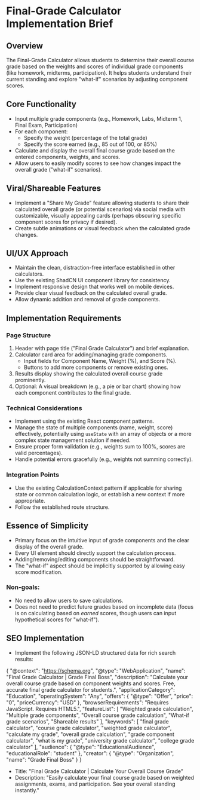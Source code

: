 # Final-Grade Calculator Implementation Brief

## Overview

The Final-Grade Calculator allows students to determine their overall course grade based on the weights and scores of individual grade components (like homework, midterms, participation). It helps students understand their current standing and explore "what-if" scenarios by adjusting component scores.

## Core Functionality

- Input multiple grade components (e.g., Homework, Labs, Midterm 1, Final Exam, Participation)
- For each component:
    - Specify the weight (percentage of the total grade)
    - Specify the score earned (e.g., 85 out of 100, or 85%)
- Calculate and display the overall final course grade based on the entered components, weights, and scores.
- Allow users to easily modify scores to see how changes impact the overall grade ("what-if" scenarios).

## Viral/Shareable Features

- Implement a "Share My Grade" feature allowing students to share their calculated overall grade (or potential scenarios) via social media with customizable, visually appealing cards (perhaps obscuring specific component scores for privacy if desired).
- Create subtle animations or visual feedback when the calculated grade changes.

## UI/UX Approach

- Maintain the clean, distraction-free interface established in other calculators.
- Use the existing ShadCN UI component library for consistency.
- Implement responsive design that works well on mobile devices.
- Provide clear visual feedback on the calculated overall grade.
- Allow dynamic addition and removal of grade components.

## Implementation Requirements

### Page Structure

1. Header with page title ("Final Grade Calculator") and brief explanation.
2. Calculator card area for adding/managing grade components.
    - Input fields for Component Name, Weight (%), and Score (%).
    - Buttons to add more components or remove existing ones.
3. Results display showing the calculated overall course grade prominently.
4. Optional: A visual breakdown (e.g., a pie or bar chart) showing how each component contributes to the final grade.

### Technical Considerations

- Implement using the existing React component patterns.
- Manage the state of multiple components (name, weight, score) effectively, potentially using `useState` with an array of objects or a more complex state management solution if needed.
- Ensure proper form validation (e.g., weights sum to 100%, scores are valid percentages).
- Handle potential errors gracefully (e.g., weights not summing correctly).

### Integration Points

- Use the existing CalculationContext pattern if applicable for sharing state or common calculation logic, or establish a new context if more appropriate.
- Follow the established route structure.

## Essence of Simplicity

- Primary focus on the intuitive input of grade components and the clear display of the overall grade.
- Every UI element should directly support the calculation process.
- Adding/removing/editing components should be straightforward.
- The "what-if" aspect should be implicitly supported by allowing easy score modification.

### Non-goals:

- No need to allow users to save calculations.
- Does not need to predict future grades based on incomplete data (focus is on calculating based on *earned* scores, though users can input hypothetical scores for "what-if").

## SEO Implementation

- Implement the following JSON-LD structured data for rich search results:

{
"@context": "https://schema.org",
"@type": "WebApplication",
"name": "Final Grade Calculator | Grade Final Boss",
"description": "Calculate your overall course grade based on component weights and scores. Free, accurate final grade calculator for students.",
"applicationCategory": "Education",
"operatingSystem": "Any",
"offers": {
"@type": "Offer",
"price": "0",
"priceCurrency": "USD"
},
"browserRequirements": "Requires JavaScript. Requires HTML5.",
"featureList": [
"Weighted grade calculation",
"Multiple grade components",
"Overall course grade calculation",
"What-if grade scenarios",
"Shareable results"
],
"keywords": [
"final grade calculator",
"course grade calculator",
"weighted grade calculator",
"calculate my grade",
"overall grade calculation",
"grade component calculator",
"what is my grade",
"university grade calculator",
"college grade calculator"
],
"audience": {
"@type": "EducationalAudience",
"educationalRole": "student"
},
"creator": {
"@type": "Organization",
"name": "Grade Final Boss"
}
}

- Title: "Final Grade Calculator | Calculate Your Overall Course Grade"
- Description: "Easily calculate your final course grade based on weighted assignments, exams, and participation. See your overall standing instantly."
